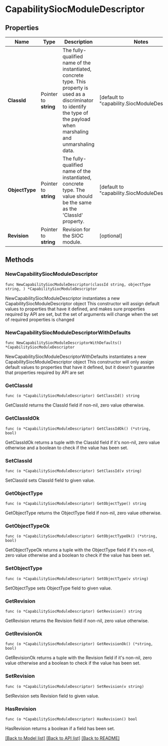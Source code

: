 # CapabilitySiocModuleDescriptor

## Properties

Name | Type | Description | Notes
------------ | ------------- | ------------- | -------------
**ClassId** | Pointer to **string** | The fully-qualified name of the instantiated, concrete type. This property is used as a discriminator to identify the type of the payload when marshaling and unmarshaling data. | [default to "capability.SiocModuleDescriptor"]
**ObjectType** | Pointer to **string** | The fully-qualified name of the instantiated, concrete type. The value should be the same as the &#39;ClassId&#39; property. | [default to "capability.SiocModuleDescriptor"]
**Revision** | Pointer to **string** | Revision for the SIOC module. | [optional] 

## Methods

### NewCapabilitySiocModuleDescriptor

`func NewCapabilitySiocModuleDescriptor(classId string, objectType string, ) *CapabilitySiocModuleDescriptor`

NewCapabilitySiocModuleDescriptor instantiates a new CapabilitySiocModuleDescriptor object
This constructor will assign default values to properties that have it defined,
and makes sure properties required by API are set, but the set of arguments
will change when the set of required properties is changed

### NewCapabilitySiocModuleDescriptorWithDefaults

`func NewCapabilitySiocModuleDescriptorWithDefaults() *CapabilitySiocModuleDescriptor`

NewCapabilitySiocModuleDescriptorWithDefaults instantiates a new CapabilitySiocModuleDescriptor object
This constructor will only assign default values to properties that have it defined,
but it doesn't guarantee that properties required by API are set

### GetClassId

`func (o *CapabilitySiocModuleDescriptor) GetClassId() string`

GetClassId returns the ClassId field if non-nil, zero value otherwise.

### GetClassIdOk

`func (o *CapabilitySiocModuleDescriptor) GetClassIdOk() (*string, bool)`

GetClassIdOk returns a tuple with the ClassId field if it's non-nil, zero value otherwise
and a boolean to check if the value has been set.

### SetClassId

`func (o *CapabilitySiocModuleDescriptor) SetClassId(v string)`

SetClassId sets ClassId field to given value.


### GetObjectType

`func (o *CapabilitySiocModuleDescriptor) GetObjectType() string`

GetObjectType returns the ObjectType field if non-nil, zero value otherwise.

### GetObjectTypeOk

`func (o *CapabilitySiocModuleDescriptor) GetObjectTypeOk() (*string, bool)`

GetObjectTypeOk returns a tuple with the ObjectType field if it's non-nil, zero value otherwise
and a boolean to check if the value has been set.

### SetObjectType

`func (o *CapabilitySiocModuleDescriptor) SetObjectType(v string)`

SetObjectType sets ObjectType field to given value.


### GetRevision

`func (o *CapabilitySiocModuleDescriptor) GetRevision() string`

GetRevision returns the Revision field if non-nil, zero value otherwise.

### GetRevisionOk

`func (o *CapabilitySiocModuleDescriptor) GetRevisionOk() (*string, bool)`

GetRevisionOk returns a tuple with the Revision field if it's non-nil, zero value otherwise
and a boolean to check if the value has been set.

### SetRevision

`func (o *CapabilitySiocModuleDescriptor) SetRevision(v string)`

SetRevision sets Revision field to given value.

### HasRevision

`func (o *CapabilitySiocModuleDescriptor) HasRevision() bool`

HasRevision returns a boolean if a field has been set.


[[Back to Model list]](../README.md#documentation-for-models) [[Back to API list]](../README.md#documentation-for-api-endpoints) [[Back to README]](../README.md)


